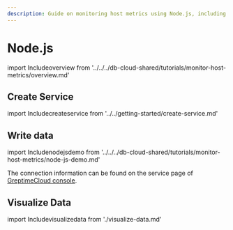 ```yaml
---
description: Guide on monitoring host metrics using Node.js, including creating a service, writing data, and visualizing data.
---
```


# Node.js

import Includeoverview from '../../../db-cloud-shared/tutorials/monitor-host-metrics/overview.md' 

<Includeoverview/>

## Create Service

import Includecreateservice from '../../getting-started/create-service.md' 

<Includecreateservice/>

## Write data

import Includenodejsdemo from '../../../db-cloud-shared/tutorials/monitor-host-metrics/node-js-demo.md' 

<Includenodejsdemo/>

The connection information can be found on the service page of [GreptimeCloud console](https://console.greptime.cloud/service).

## Visualize Data

import Includevisualizedata from './visualize-data.md' 

<Includevisualizedata/>
